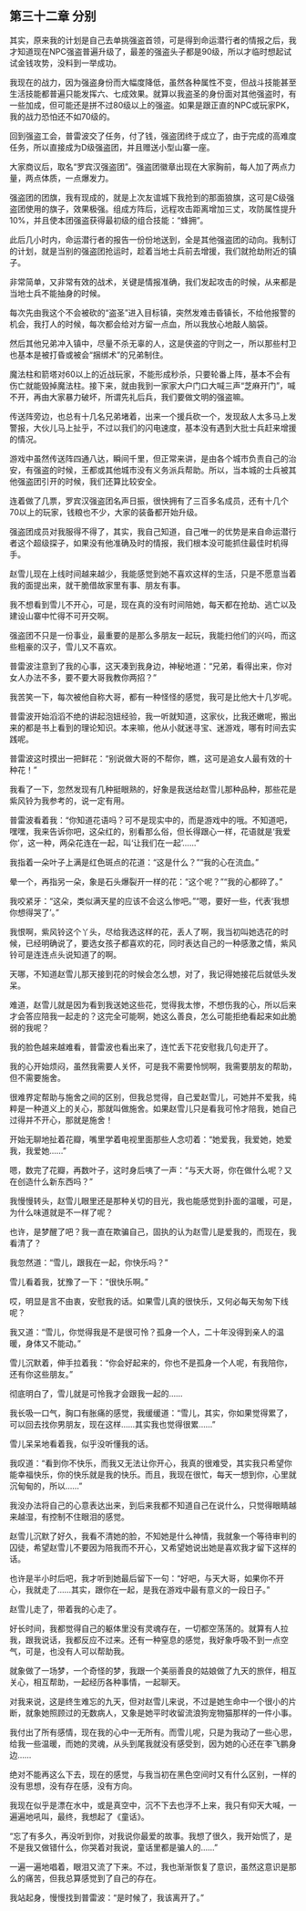 ## 第三十二章 分别

其实，原来我的计划是自己去单挑强盗首领，可是得到命运潜行者的情报之后，我才知道现在NPC强盗普遍升级了，最差的强盗头子都是90级，所以才临时想起试试金钱攻势，没料到一举成功。

我现在的战力，因为强盗身份而大幅度降低，虽然各种属性不变，但战斗技能甚至生活技能都普遍只能发挥六、七成效果。就算以我盗圣的身份面对其他强盗时，有一些加成，但可能还是拼不过80级以上的强盗。如果是跟正直的NPC或玩家PK，我的战力恐怕还不如70级的。

回到强盗工会，普雷波交了任务，付了钱，强盗团终于成立了，由于完成的高难度任务，所以直接成为D级强盗团，并且赠送小型山寨一座。

大家商议后，取名“罗宾汉强盗团”。强盗团徽章出现在大家胸前，每人加了两点力量，两点体质，一点爆发力。

强盗团的团旗，我有现成的，就是上次友谊城下我抢到的那面狼旗，这可是C级强盗团使用的旗子，效果极强。组成方阵后，远程攻击距离增加三丈，攻防属性提升10%，并且使本团强盗获得最初级的组合技能：“蜂拥”。

此后几小时内，命运潜行者的报告一份份地送到，全是其他强盗团的动向。我制订的计划，就是当别的强盗团抢运时，趁着当地士兵前去增援，我们就抢劫附近的镇子。

非常简单，又非常有效的战术，关键是情报准确，我们发起攻击的时候，从来都是当地士兵不能抽身的时候。

每次先由我这个不会被砍的“盗圣”进入目标镇，突然发难击昏镇长，不给他报警的机会，我打人的时候，每次都会给对方留一点血，所以我放心地敲人脑袋。

然后其他兄弟冲入镇中，尽量不杀无辜的人，这是侠盗的守则之一，所以那些村卫也基本是被打昏或被会“捆绑术”的兄弟制住。

魔法柱和箭塔对60以上的近战玩家，不能形成秒杀，只要轮番上阵，基本不会有伤亡就能毁掉魔法柱。接下来，就由我到一家家大户门口大喊三声“芝麻开门”，喊不开，再由大家暴力破坏，所谓先礼后兵，我们要做文明的强盗嘛。

传送阵旁边，也总有十几名兄弟堵着，出来一个援兵砍一个，发现敌人太多马上发警报，大伙儿马上扯乎，不过以我们的闪电速度，基本没有遇到大批士兵赶来增援的情况。

游戏中虽然传送阵四通八达，瞬间千里，但正常来讲，是由各个城市负责自己的治安，有强盗的时候，王都或其他城市没有义务派兵帮助。所以，当本城的士兵被其他强盗团引开的时候，我们还算比较安全。

连着做了几票，罗宾汉强盗团名声日振，很快拥有了三百多名成员，还有十几个70以上的玩家，钱粮也不少，大家的装备都开始升级。

强盗团成员对我服得不得了，其实，我自己知道，自己唯一的优势是来自命运潜行者这个超级探子，如果没有他准确及时的情报，我们根本没可能抓住最佳时机得手。

赵雪儿现在上线时间越来越少，我能感觉到她不喜欢这样的生活，只是不愿意当着我的面提出来，就干脆借故家里有事、朋友有事。

我不想看到雪儿不开心，可是，现在真的没有时间陪她，每天都在抢劫、逃亡以及建设山寨中忙得不可开交啊。

强盗团不只是一份事业，最重要的是那么多朋友一起玩，我能扫他们的兴吗，而这些粗豪的汉子，雪儿又不喜欢。

普雷波注意到了我的心事，这天凑到我身边，神秘地道：“兄弟，看得出来，你对女人办法不多，要不要大哥我教你两招？”

我苦笑一下，每次被他自称大哥，都有一种怪怪的感觉，我可是比他大十几岁呢。

普雷波开始滔滔不绝的讲起泡妞经验，我一听就知道，这家伙，比我还嫩呢，搬出来的都是书上看到的理论知识。本来嘛，他从小就迷寻宝、迷游戏，哪有时间去实践呢。

普雷波这时摸出一把鲜花：“别说做大哥的不帮你，瞧，这可是追女人最有效的十种花！”

我看了一下，忽然发现有几种挺眼熟的，好象是我送给赵雪儿那种品种，那些花是紫风铃为我参考的，说一定有用。

普雷波看着我：“你知道花语吗？可不是现实中的，而是游戏中的哦。不知道吧，嘿嘿，我来告诉你吧，这朵红的，别看那么俗，但长得跟心一样，花语就是‘我爱你’，这一种，两朵花连在一起，叫‘让我们在一起’……”

我指着一朵叶子上满是红色斑点的花道：“这是什么？”“我的心在流血。”

晕一个，再指另一朵，象是石头爆裂开一样的花：“这个呢？”“我的心都碎了。”

我咬紧牙：“这朵，类似满天星的应该不会这么惨吧。”“嗯，要好一些，代表‘我想你想得哭了’。”

我恨啊，紫风铃这个丫头，尽给我选这样的花，丢人了啊，我当初叫她选花的时候，已经明确说了，要选女孩子都喜欢的花，同时表达自己的一种感激之情，紫风铃可是连连点头说知道了的啊。

天哪，不知道赵雪儿那天接到花的时候会怎么想，对了，我记得她接花后就低头发呆。

难道，赵雪儿就是因为看到我送她这些花，觉得我太惨，不想伤我的心，所以后来才会答应陪我一起走的？这完全可能啊，她这么善良，怎么可能拒绝看起来如此脆弱的我呢？

我的脸色越来越难看，普雷波也看出来了，连忙丢下花安慰我几句走开了。

我的心开始烦闷，虽然我需要人关怀，可是我不需要怜悯啊，我需要朋友的帮助，但不需要施舍。

很难界定帮助与施舍之间的区别，但我总觉得，自己爱赵雪儿，可她并不爱我，纯粹是一种道义上的关心，那就叫做施舍。如果赵雪儿只是看我可怜才陪我，她自己过得并不开心，那就是施舍！

开始无聊地扯着花瓣，嘴里学着电视里面那些人念叨着：“她爱我，我爱她，她爱我，我爱她……”

嗯，数完了花瓣，再数叶子，这时身后咦了一声：“与天大哥，你在做什么呢？又在创造什么新东西吗？”

我慢慢转头，赵雪儿眼里还是那种关切的目光，我也能感觉到扑面的温暖，可是，为什么味道就是不一样了呢？

也许，是梦醒了吧？我一直在欺骗自己，固执的认为赵雪儿是爱我的，而现在，我看清了？

我忽然道：“雪儿，跟我在一起，你快乐吗？”

雪儿看着我，犹豫了一下：“很快乐啊。”

哎，明显是言不由衷，安慰我的话。如果雪儿真的很快乐，又何必每天匆匆下线呢？

我又道：“雪儿，你觉得我是不是很可怜？孤身一个人，二十年没得到亲人的温暖，身体又不能动。”

雪儿沉默着，伸手拉着我：“你会好起来的，你也不是孤身一个人呢，有我陪你，还有你这些朋友。”

彻底明白了，雪儿就是可怜我才会跟我一起的……

我长吸一口气，胸口有胀痛的感觉，我缓缓道：“雪儿，其实，你如果觉得累了，可以回去找你男朋友，现在这样……其实我也觉得很累……”

雪儿呆呆地看着我，似乎没听懂我的话。

我叹道：“看到你不快乐，而我又无法让你开心，我真的很难受，其实我只希望你能幸福快乐，你的快乐就是我的快乐。而且，我现在很忙，每天一想到你，心里就沉甸甸的，所以……”

我没办法将自己的心意表达出来，到后来我都不知道自己在说什么，只觉得眼睛越来越湿，有控制不住眼泪的感觉。

赵雪儿沉默了好久，我看不清她的脸，不知她是什么神情，我就象一个等待审判的囚徒，希望赵雪儿不要因为陪我而不开心，又希望她说出她是喜欢我才留下这样的话。

也许是半小时后吧，我才听到她最后留下一句：“好吧，与天大哥，如果你不开心，我就走了……其实，跟你在一起，是我在游戏中最有意义的一段日子。”

赵雪儿走了，带着我的心走了。

好长时间，我都觉得自己的躯体里没有灵魂存在，一切都空荡荡的。就算有人拉我，跟我说话，我都反应不过来。还有一种窒息的感觉，我好象呼吸不到一点空气，可是，也没有人可以帮助我。

就象做了一场梦，一个奇怪的梦，我跟一个美丽善良的姑娘做了九天的旅伴，相互关心，相互帮助，一起经历各种事情，一起聊天。

对我来说，这是终生难忘的九天，但对赵雪儿来说，不过是她生命中一个很小的片断，就象她照顾过的无数病人，又象是她平时收留流浪狗宠物猫那样的一件小事。

我付出了所有感情，现在我的心中一无所有。而雪儿呢，只是为我动了一些心思，给我一些温暖，而她的灵魂，从头到尾我就没有感受到，因为她的心还在李飞鹏身边……

绝对不能再这么下去，现在的感觉，与我当初在黑色空间时又有什么区别，一样的没有思想，没有存在感，没有方向。

我现在似乎是漂在水中，或是真空中，沉不下去也浮不上来，我只有仰天大喊，一遍遍地吼叫，最终，我想起了《童话》。

“忘了有多久，再没听到你，对我说你最爱的故事。我想了很久，我开始慌了，是不是我又做错什么，你哭着对我说，童话里都是骗人的……”

一遍一遍地唱着，眼泪又流了下来。不过，我也渐渐恢复了意识，虽然这意识是那么的痛苦，但我总算感觉到了自己的存在。

我站起身，慢慢找到普雷波：“是时候了，我该离开了。”

